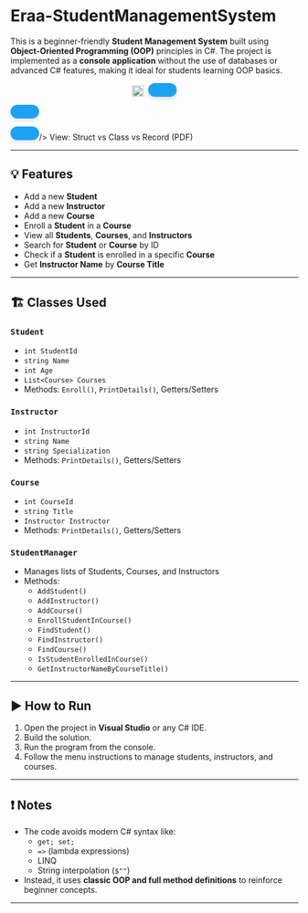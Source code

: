 # Eraa-StudentManagementSystem

This is a beginner-friendly **Student Management System** built using **Object-Oriented Programming (OOP)** principles in C#. The project is implemented as a **console application** without the use of databases or advanced C# features, making it ideal for students learning OOP basics.
<p align="center">
  <img src="https://cdn-icons-png.flaticon.com/512/337/337946.png" alt="PDF Icon" width="20" height="20" style="margin-right:8px;" 
    
  <a href="https://drive.google.com/file/d/1nDRjhbqct12RlGyURuJaomuu0FQKosYx/view?usp=sharing" 
     style="display:inline-flex; align-items:center; background-color:#1DA1F2; color:#fff; font-weight:bold; 
            padding:12px 25px; text-decoration:none; border-radius:30px; box-shadow:0 4px 6px rgba(0,0,0,0.1);" 
     target="_blank" 
     rel="noopener noreferrer">
    
  </a>/>
  View: Struct vs Class vs Record (PDF)
</p>


---

## 💡 Features

- Add a new **Student**
- Add a new **Instructor**
- Add a new **Course**
- Enroll a **Student** in a **Course**
- View all **Students**, **Courses**, and **Instructors**
- Search for **Student** or **Course** by ID
- Check if a **Student** is enrolled in a specific **Course**
- Get **Instructor Name** by **Course Title**

---

## 🏗️ Classes Used

### `Student`
- `int StudentId`
- `string Name`
- `int Age`
- `List<Course> Courses`
- Methods: `Enroll()`, `PrintDetails()`, Getters/Setters

### `Instructor`
- `int InstructorId`
- `string Name`
- `string Specialization`
- Methods: `PrintDetails()`, Getters/Setters

### `Course`
- `int CourseId`
- `string Title`
- `Instructor Instructor`
- Methods: `PrintDetails()`, Getters/Setters

### `StudentManager`
- Manages lists of Students, Courses, and Instructors
- Methods:
  - `AddStudent()`
  - `AddInstructor()`
  - `AddCourse()`
  - `EnrollStudentInCourse()`
  - `FindStudent()`
  - `FindInstructor()`
  - `FindCourse()`
  - `IsStudentEnrolledInCourse()`
  - `GetInstructorNameByCourseTitle()`

---

## ▶️ How to Run

1. Open the project in **Visual Studio** or any C# IDE.
2. Build the solution.
3. Run the program from the console.
4. Follow the menu instructions to manage students, instructors, and courses.

---

## ❗ Notes

- The code avoids modern C# syntax like:
  - `get; set;`
  - `=>` (lambda expressions)
  - LINQ
  - String interpolation (`$""`)
- Instead, it uses **classic OOP and full method definitions** to reinforce beginner concepts.

---
